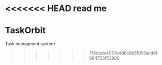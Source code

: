 <<<<<<< HEAD
read me
=======
# TaskOrbit
Task managment system
>>>>>>> 7f8dbde4057e4d6c8b5f057acddf884733f53806
